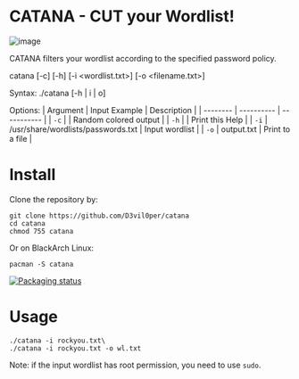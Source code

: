 # CATANA - CUT your Wordlist!

![image](https://user-images.githubusercontent.com/83867734/165377486-cbae6ee7-80bc-4aaa-a7c3-351ef69ab3f3.png)

CATANA filters your wordlist according to the specified password policy.

catana [-c] [-h] [-i <wordlist.txt>] [-o <filename.txt>]

Syntax: ./catana [-h | i | o]

Options:
| Argument | Input Example | Description |
| -------- | ---------- | ----------- |
| `-c` | | Random colored output |
| `-h` | | Print this Help |
| `-i` | /usr/share/wordlists/passwords.txt | Input wordlist |
| `-o` | output.txt | Print to a file |

# Install

Clone the repository by:

```
git clone https://github.com/D3vil0per/catana
cd catana
chmod 755 catana
```

Or on BlackArch Linux:

```
pacman -S catana
```

[![Packaging status](https://repology.org/badge/vertical-allrepos/catana.svg)](https://repology.org/project/catana/versions)

# Usage

```
./catana -i rockyou.txt\
./catana -i rockyou.txt -o wl.txt
```

Note: if the input wordlist has root permission, you need to use `sudo`.
